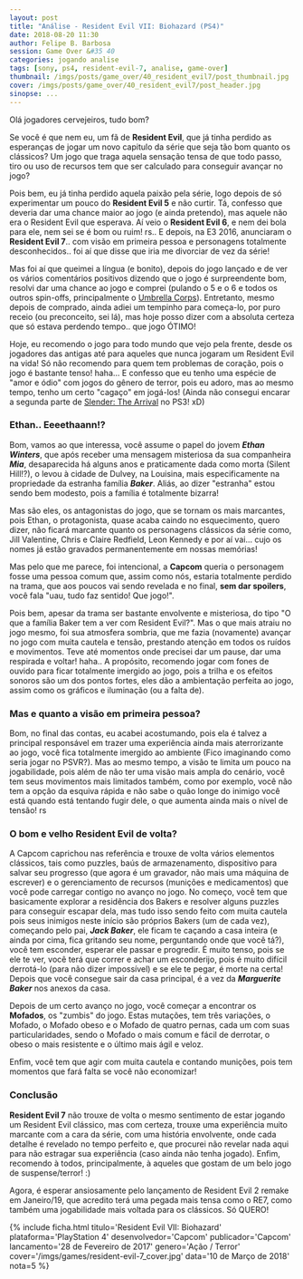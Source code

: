 ```yaml
---
layout: post
title: "Análise - Resident Evil VII: Biohazard (PS4)"
date: 2018-08-20 11:30
author: Felipe B. Barbosa
session: Game Over &#35 40
categories: jogando analise
tags: [sony, ps4, resident-evil-7, analise, game-over]
thumbnail: /imgs/posts/game_over/40_resident_evil7/post_thumbnail.jpg
cover: /imgs/posts/game_over/40_resident_evil7/post_header.jpg
sinopse: ...
---
```


Olá jogadores cervejeiros, tudo bom?

Se você é que nem eu, um fã de **Resident Evil**, que já tinha perdido as esperanças de jogar um novo capitulo da série que seja tão bom quanto os clássicos? Um jogo que traga aquela sensação tensa de que todo passo, tiro ou uso de recursos tem que ser calculado para conseguir avançar no jogo?

Pois bem, eu já tinha perdido aquela paixão pela série, logo depois de só experimentar um pouco do **Resident Evil 5** e não curtir. Tá, confesso que deveria dar uma chance maior ao jogo (e ainda pretendo), mas aquele não era o Resident Evil que esperava. Aí veio o **Resident Evil 6**, e nem dei bola para ele, nem sei se é bom ou ruim! rs.. E depois, na E3 2016, anunciaram o **Resident Evil 7**.. com visão em primeira pessoa e personagens totalmente desconhecidos.. foi aí que disse que iria me divorciar de vez da série!

Mas foi aí que queimei a língua (e bonito), depois do jogo lançado e de ver os vários comentários positivos dizendo que o jogo é surpreendente bom, resolvi dar uma chance ao jogo e comprei (pulando o 5 e o 6 e todos os outros spin-offs, principalmente o [Umbrella Corps](http://www.capcom.co.jp/bioUC/)). Entretanto, mesmo depois de comprado, ainda adiei um tempinho para começa-lo, por puro receio (ou preconceito, sei lá), mas hoje posso dizer com a absoluta certeza que só estava perdendo tempo.. que jogo ÓTIMO!

Hoje, eu recomendo o jogo para todo mundo que vejo pela frente, desde os jogadores das antigas até para aqueles que nunca jogaram um Resident Evil na vida! Só não recomendo para quem tem problemas de coração, pois o jogo é bastante tenso! haha... E confesso que eu tenho uma espécie de "amor e ódio" com jogos do gênero de terror, pois eu adoro, mas ao mesmo tempo, tenho um certo "cagaço" em jogá-los! (Ainda não consegui encarar a segunda parte de [Slender: The Arrival](http://www.slenderarrival.com/) no PS3! xD)

### Ethan.. Eeeethaann!?

Bom, vamos ao que interessa, você assume o papel do jovem **_Ethan Winters_**, que após receber uma mensagem misteriosa da sua companheira **_Mia_**, desaparecida há alguns anos e praticamente dada como morta (Silent Hill!?), o levou à cidade de Dulvey, na Louisina, mais especificamente na propriedade da estranha família **_Baker_**. Aliás, ao dizer "estranha" estou sendo bem modesto, pois a família é totalmente bizarra!

Mas são eles, os antagonistas do jogo, que se tornam os mais marcantes, pois Ethan, o protagonista, quase acaba caindo no esquecimento, quero dizer, não ficará marcante quanto os personagens clássicos da série como, Jill Valentine, Chris e Claire Redfield, Leon Kennedy e por aí vai... cujo os nomes já estão gravados permanentemente em nossas memórias!

Mas pelo que me parece, foi intencional, a **Capcom** queria o personagem fosse uma pessoa comum que, assim como nós, estaria totalmente perdido na trama, que aos poucos vai sendo revelada e no final, **sem dar spoilers**, você fala "uau, tudo faz sentido! Que jogo!".

Pois bem, apesar da trama ser bastante envolvente e misteriosa, do tipo "O que a família Baker tem a ver com Resident Evil?". Mas o que mais atraiu no jogo mesmo, foi sua atmosfera sombria, que me fazia (novamente) avançar no jogo com muita cautela e tensão, prestando atenção em todos os ruídos e movimentos. Teve até momentos onde precisei dar um pause, dar uma respirada e voltar! haha.. A propósito, recomendo jogar com fones de ouvido para ficar totalmente imergido ao jogo, pois a trilha e os efeitos sonoros são um dos pontos fortes, eles dão a ambientação perfeita ao jogo, assim como os gráficos e iluminação (ou a falta de).

### Mas e quanto a visão em primeira pessoa?

Bom, no final das contas, eu acabei acostumando, pois ela é talvez a principal responsável em trazer uma experiência ainda mais aterrorizante ao jogo, você fica totalmente imergido ao ambiente (Fico imaginando como seria jogar no PSVR?). Mas ao mesmo tempo, a visão te limita um pouco na jogabilidade, pois além de não ter uma visão mais ampla do cenário, você tem seus movimentos mais limitados também, como por exemplo, você não tem a opção da esquiva rápida e não sabe o quão longe do inimigo você está quando está tentando fugir dele, o que aumenta ainda mais o nível de tensão! rs

### O bom e velho Resident Evil de volta?

A Capcom caprichou nas referência e trouxe de volta vários elementos clássicos, tais como puzzles, baús de armazenamento, dispositivo para salvar seu progresso (que agora é um gravador, não mais uma máquina de escrever) e o gerenciamento de recursos (munições e medicamentos) que você pode carregar contigo no avanço no jogo. No começo, você tem que basicamente explorar a residência dos Bakers e resolver alguns puzzles para conseguir escapar dela, mas tudo isso sendo feito com muita cautela pois seus inimigos neste início são próprios Bakers (um de cada vez), começando pelo pai, **_Jack Baker_**, ele ficam te caçando a casa inteira (e ainda por cima, fica gritando seu nome, perguntando onde que você tá?), você tem esconder, esperar ele passar e progredir. É muito tenso, pois se ele te ver, você terá que correr e achar um esconderijo, pois é muito difícil derrotá-lo (para não dizer impossível) e se ele te pegar, é morte na certa! Depois que você consegue sair da casa principal, é a vez da **_Marguerite Baker_** nos anexos da casa.

Depois de um certo avanço no jogo, você começar a encontrar os **Mofados**, os "zumbis" do jogo. Estas mutações, tem três variações, o Mofado, o Mofado obeso e o Mofado de quatro pernas, cada um com suas particularidades, sendo o Mofado o mais comum e fácil de derrotar, o obeso o mais resistente e o último mais ágil e veloz.

Enfim, você tem que agir com muita cautela e contando munições, pois tem momentos que fará falta se você não economizar!

### Conclusão

**Resident Evil 7** não trouxe de volta o mesmo sentimento de estar jogando um Resident Evil clássico, mas com certeza, trouxe uma experiência muito marcante com a cara da série, com uma história envolvente, onde cada detalhe é revelado no tempo perfeito e, que procurei não revelar nada aqui para não estragar sua experiência (caso ainda não tenha jogado). Enfim, recomendo à todos, principalmente, à aqueles que gostam de um belo jogo de suspense/terror! :)

Agora, é esperar ansiosamente pelo lançamento de Resident Evil 2 remake em Janeiro/19, que acredito terá uma pegada mais tensa como o RE7, como também uma jogabilidade mais voltada para os clássicos. Só QUERO!

{% include ficha.html
  titulo='Resident Evil VII: Biohazard'
  plataforma='PlayStation 4'
  desenvolvedor='Capcom'
  publicador='Capcom'
  lancamento='28 de Fevereiro de 2017'
  genero='Ação / Terror'
  cover='/imgs/games/resident-evil-7_cover.jpg'
  data='10 de Março de 2018'
  nota=5 %}
